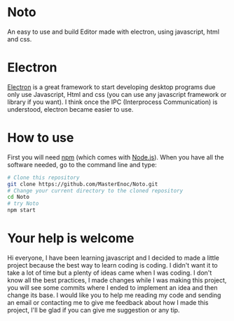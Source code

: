 # Noto
An easy to use and build Editor made with electron, using javascript, html and css. 

# Electron
[Electron](https://www.electronjs.org/) is a great framework to start developing desktop programs due only use Javascript, Html and css (you can use any javascript framework or library if you want). I think once the IPC (Interprocess Communication) is understood, electron became easier to use. 

# How to use
First you will need [npm](https://www.npmjs.com/) (which comes with [Node.js](https://nodejs.org/en/)). When you have all the software needed, go to the command line and type:
```bash
# Clone this repository
git clone https://github.com/MasterEnoc/Noto.git
# Change your current directory to the cloned repository
cd Noto
# try Noto
npm start
```
# Your help is welcome
Hi everyone, I have been learning javascript and I decided to made a little project because the best way to learn coding is coding.  I didn't want it to take a lot of time but a plenty of ideas came when I was coding. I don't know all the best practices, I made changes while I was making this project, you will see some commits where I ended to implement an idea and then change its base. I would like you to help me reading my code and sending an email or contacting me to give me feedback about how I made this project, I'll be glad if you can give me suggestion or any tip.
